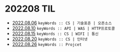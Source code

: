 # 202208 TIL
- [2022.08.06](https://github.com/projectmiluju/TIL/tree/main/202208/20220806)
  `keyWords :: CS | 기술표준 | 오픈소스`
- [2022.08.10](https://github.com/projectmiluju/TIL/tree/main/202208/20220810)
  `keyWords :: API | WAS | HTTP프로토콜`
- [2022.08.15](https://github.com/projectmiluju/TIL/tree/main/202208/20220815)
  `keyWords :: CS | WIFI | 통신`
- [2022.08.20](https://github.com/projectmiluju/TIL/tree/main/202208/20220820)
    `keyWords :: CS | 인터넷`
- [2022.08.26](https://github.com/projectmiluju/TIL/tree/main/202208/20220826)
  `keyWords :: Projcet`
